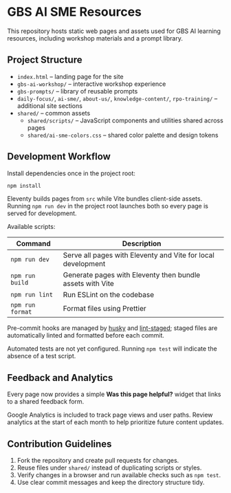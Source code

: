 # GBS AI SME Resources

This repository hosts static web pages and assets used for GBS AI learning resources, including workshop materials and a prompt library.

## Project Structure

- `index.html` – landing page for the site
- `gbs-ai-workshop/` – interactive workshop experience
- `gbs-prompts/` – library of reusable prompts
- `daily-focus/`, `ai-sme/`, `about-us/`, `knowledge-content/`, `rpo-training/` – additional site sections
- `shared/` – common assets
  - `shared/scripts/` – JavaScript components and utilities shared across pages
  - `shared/ai-sme-colors.css` – shared color palette and design tokens

## Development Workflow

Install dependencies once in the project root:

```bash
npm install
```

Eleventy builds pages from `src` while Vite bundles client-side assets.
Running `npm run dev` in the project root launches both so every page is served for development.

Available scripts:

| Command          | Description                                                  |
| ---------------- | ------------------------------------------------------------ |
| `npm run dev`    | Serve all pages with Eleventy and Vite for local development |
| `npm run build`  | Generate pages with Eleventy then bundle assets with Vite    |
| `npm run lint`   | Run ESLint on the codebase                                   |
| `npm run format` | Format files using Prettier                                  |

Pre-commit hooks are managed by [husky](https://github.com/typicode/husky) and [lint-staged](https://github.com/okonet/lint-staged); staged files are automatically linted and formatted before each commit.

Automated tests are not yet configured. Running `npm test` will indicate the absence of a test script.

## Feedback and Analytics

Every page now provides a simple **Was this page helpful?** widget that links to a shared feedback form.

Google Analytics is included to track page views and user paths. Review analytics at the start of each month to help prioritize future content updates.

## Contribution Guidelines

1. Fork the repository and create pull requests for changes.
2. Reuse files under `shared/` instead of duplicating scripts or styles.
3. Verify changes in a browser and run available checks such as `npm test`.
4. Use clear commit messages and keep the directory structure tidy.
